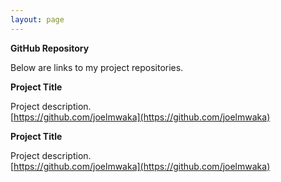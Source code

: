 ```yaml
---
layout: page
---
```


**GitHub Repository**

Below are links to my project repositories.

**Project Title**

Project description.  
[https://github.com/joelmwaka](https://github.com/joelmwaka)


**Project Title**

Project description.  
[https://github.com/joelmwaka](https://github.com/joelmwaka)

